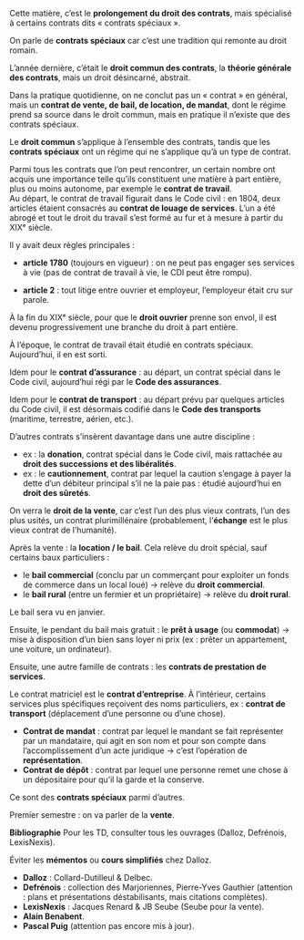 Cette matière, c’est le **prolongement du droit des contrats**, mais spécialisé à certains contrats dits « contrats spéciaux ».

On parle de **contrats spéciaux** car c’est une tradition qui remonte au droit romain.

L’année dernière, c’était le **droit commun des contrats**, la **théorie générale des contrats**, mais un droit désincarné, abstrait.

Dans la pratique quotidienne, on ne conclut pas un « contrat » en général, mais un **contrat de vente, de bail, de location, de mandat**, dont le régime prend sa source dans le droit commun, mais en pratique il n’existe que des contrats spéciaux.

Le **droit commun** s’applique à l’ensemble des contrats, tandis que les **contrats spéciaux** ont un régime qui ne s’applique qu’à un type de contrat.

Parmi tous les contrats que l’on peut rencontrer, un certain nombre ont acquis une importance telle qu’ils constituent une matière à part entière, plus ou moins autonome, par exemple le **contrat de travail**.  
Au départ, le contrat de travail figurait dans le Code civil : en 1804, deux articles étaient consacrés au **contrat de louage de services**. L’un a été abrogé et tout le droit du travail s’est formé au fur et à mesure à partir du XIXᵉ siècle.

Il y avait deux règles principales :

- **article 1780** (toujours en vigueur) : on ne peut pas engager ses services à vie (pas de contrat de travail à vie, le CDI peut être rompu).
    
- **article 2** : tout litige entre ouvrier et employeur, l’employeur était cru sur parole.
    

À la fin du XIXᵉ siècle, pour que le **droit ouvrier** prenne son envol, il est devenu progressivement une branche du droit à part entière.

À l’époque, le contrat de travail était étudié en contrats spéciaux. Aujourd’hui, il en est sorti.

Idem pour le **contrat d’assurance** : au départ, un contrat spécial dans le Code civil, aujourd’hui régi par le **Code des assurances**.

Idem pour le **contrat de transport** : au départ prévu par quelques articles du Code civil, il est désormais codifié dans le **Code des transports** (maritime, terrestre, aérien, etc.).

D’autres contrats s’insèrent davantage dans une autre discipline :

- ex : la **donation**, contrat spécial dans le Code civil, mais rattachée au **droit des successions et des libéralités**.
- ex : le **cautionnement**, contrat par lequel la caution s’engage à payer la dette d’un débiteur principal s’il ne la paie pas : étudié aujourd’hui en **droit des sûretés**.

On verra le **droit de la vente**, car c’est l’un des plus vieux contrats, l’un des plus usités, un contrat plurimillénaire (probablement, l’**échange** est le plus vieux contrat de l’humanité).

Après la vente : la **location / le bail**. Cela relève du droit spécial, sauf certains baux particuliers :

- le **bail commercial** (conclu par un commerçant pour exploiter un fonds de commerce dans un local loué) → relève du **droit commercial**.
- le **bail rural** (entre un fermier et un propriétaire) → relève du **droit rural**.

Le bail sera vu en janvier.

Ensuite, le pendant du bail mais gratuit : le **prêt à usage** (ou **commodat**) → mise à disposition d’un bien sans loyer ni prix (ex : prêter un appartement, une voiture, un ordinateur).

Ensuite, une autre famille de contrats : les **contrats de prestation de services**.  

Le contrat matriciel est le **contrat d’entreprise**. À l’intérieur, certains services plus spécifiques reçoivent des noms particuliers, ex : **contrat de transport** (déplacement d’une personne ou d’une chose).

- **Contrat de mandat** : contrat par lequel le mandant se fait représenter par un mandataire, qui agit en son nom et pour son compte dans l’accomplissement d’un acte juridique → c’est l’opération de **représentation**.
- **Contrat de dépôt** : contrat par lequel une personne remet une chose à un dépositaire pour qu’il la garde et la conserve.

Ce sont des **contrats spéciaux** parmi d’autres.

Premier semestre : on va parler de la **vente**.


**Bibliographie**
Pour les TD, consulter tous les ouvrages (Dalloz, Defrénois, LexisNexis).  

Éviter les **mémentos** ou **cours simplifiés** chez Dalloz.

- **Dalloz** : Collard-Dutilleul & Delbec.
- **Defrénois** : collection des Marjoriennes, Pierre-Yves Gauthier (attention : plans et présentations déstabilisants, mais citations complètes).
- **LexisNexis** : Jacques Renard & JB Seube (Seube pour la vente).
- **Alain Benabent**.
- **Pascal Puig** (attention pas encore mis à jour).